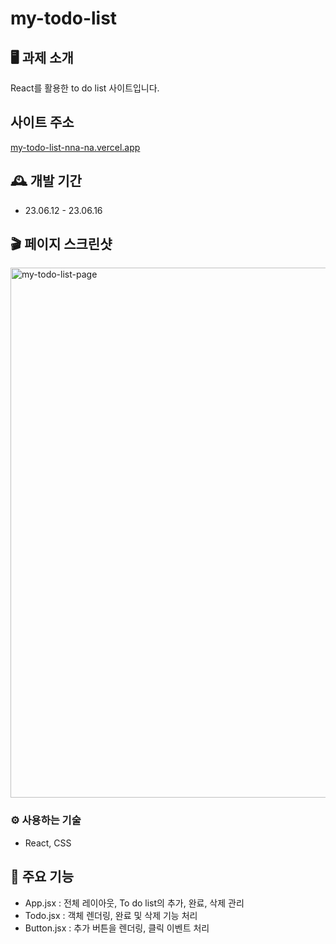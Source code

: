# my-todo-list

## 🖥️ 과제 소개
React를 활용한 to do list 사이트입니다.

## 사이트 주소
[my-todo-list-nna-na.vercel.app](https://my-todo-list-nna-na.vercel.app/)

## 🕰️ 개발 기간
* 23.06.12 - 23.06.16

## 🎬 페이지 스크린샷
<img width="848" alt="my-todo-list-page" src="https://github.com/nna-na/my-todo-list/assets/133615677/a3bfebec-37e9-4de7-8232-3203ccd6f3f4">


### ⚙️ 사용하는 기술
- React, CSS

## 📌 주요 기능
- App.jsx : 전체 레이아웃, To do list의 추가, 완료, 삭제 관리
- Todo.jsx : 객체 렌더링, 완료 및 삭제 기능 처리
- Button.jsx : 추가 버튼을 렌더링, 클릭 이벤트 처리
